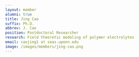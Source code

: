 ```yaml
---
layout: member
alumni: true
title: Jing Cao
suffix: Ph.D.
abbrev: J. Cao
position: Postdoctoral Researcher
research: Field theoretic modeling of polymer electrolytes
email: caojing1 at seas.upenn.edu
image: /images/members/jing-cao.png
---
```

